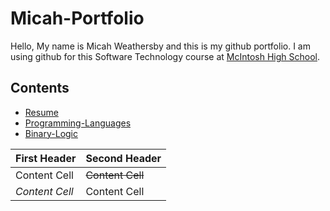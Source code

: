 # Micah-Portfolio
Hello, My name is Micah Weathersby and this is my github portfolio. I am using github for this Software Technology course at [McIntosh High School](https://www.fcboe.org/mhs).

## Contents
- [Resume](Resume.md)
- [Programming-Languages](Programming.md)
- [Binary-Logic](Binary-Logic.md)

First Header  | Second Header
------------- | -------------
Content Cell  | ~~Content Cell~~
_Content Cell_  | Content Cell

